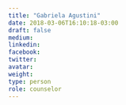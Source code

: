 ```yaml
---
title: "Gabriela Agustini"
date: 2018-03-06T16:10:18-03:00
draft: false
medium:
linkedin:
facebook:
twitter:
avatar:
weight:
type: person
role: counselor
---
```

